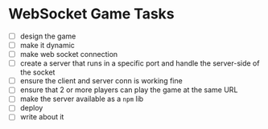 # WebSocket Game Tasks

- [ ] design the game
- [ ] make it dynamic
- [ ] make web socket connection
- [ ] create a server that runs in a specific port and handle the server-side of the socket
- [ ] ensure the client and server conn is working fine
- [ ] ensure that 2 or more players can play the game at the same URL
- [ ] make the server available as a ``npm`` lib
- [ ] deploy
- [ ] write about it 